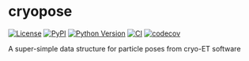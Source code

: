 # cryopose

[![License](https://img.shields.io/pypi/l/cryopose.svg?color=green)](https://github.com/alisterburt/cryopose/raw/master/LICENSE)
[![PyPI](https://img.shields.io/pypi/v/cryopose.svg?color=green)](https://pypi.org/project/cryopose)
[![Python Version](https://img.shields.io/pypi/pyversions/cryopose.svg?color=green)](https://python.org)
[![CI](https://github.com/alisterburt/cryopose/workflows/ci/badge.svg)](https://github.com/alisterburt/cryopose/actions)
[![codecov](https://codecov.io/gh/alisterburt/cryopose/branch/master/graph/badge.svg)](https://codecov.io/gh/alisterburt/cryopose)

A super-simple data structure for particle poses from cryo-ET software
